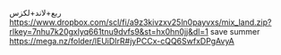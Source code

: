 

ربع+لاند+لكزس
https://www.dropbox.com/scl/fi/a9z3kivzxv25ln0payvxs/mix_land.zip?rlkey=7nhu7k20gxlyq661tnu9dvfs9&st=hx0hn0jj&dl=1
save summer
https://mega.nz/folder/lEUiDIrR#jyPCCx-cQQ6SwfxDPgAvyA
